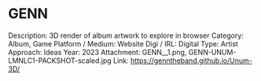 # GENN

Description: 3D render of album artwork to explore in browser
Category: Album, Game
Platform / Medium: Website
Digi / IRL: Digital
Type: Artist
Approach: Ideas
Year: 2023
Attachment: GENN__1.png, GENN-UNUM-LMNLC1-PACKSHOT-scaled.jpg
Link: https://genntheband.github.io/Unum-3D/
